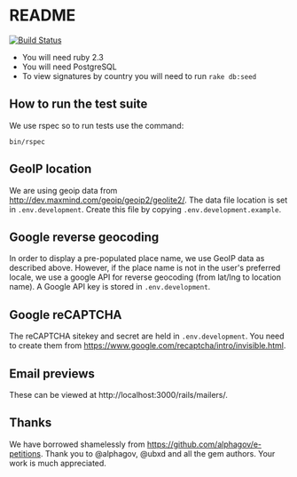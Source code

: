 # README

[![Build Status](https://travis-ci.org/100millionvoices/israel-palestine-petition.svg?branch=master)](https://travis-ci.org/100millionvoices/israel-palestine-petition)

* You will need ruby 2.3
* You will need PostgreSQL
* To view signatures by country you will need to run `rake db:seed`

## How to run the test suite

We use rspec so to run tests use the command:

`bin/rspec`

## GeoIP location

We are using geoip data from http://dev.maxmind.com/geoip/geoip2/geolite2/. The data file location is set in `.env.development`. Create this file by copying `.env.development.example`.

## Google reverse geocoding

In order to display a pre-populated place name, we use GeoIP data as described above. However, if the place name is not in the user's preferred locale, we use a google API for reverse geocoding (from lat/lng to location name). A Google API key is stored in `.env.development`.

## Google reCAPTCHA

The reCAPTCHA sitekey and secret are held in `.env.development`. You need to create them from https://www.google.com/recaptcha/intro/invisible.html.

## Email previews

These can be viewed at http://localhost:3000/rails/mailers/.

## Thanks

We have borrowed shamelessly from https://github.com/alphagov/e-petitions. Thank you to @alphagov, @ubxd and all the gem authors. Your work is much appreciated.
